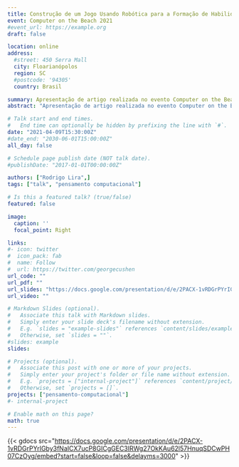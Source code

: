 ```yaml
---
title: Construção de um Jogo Usando Robótica para a Formação de Habilidades de Programação em Crianças
event: Computer on the Beach 2021
#event_url: https://example.org
draft: false

location: online 
address:
  #street: 450 Serra Mall
  city: Floarianópolos
  region: SC
  #postcode: '94305'
  country: Brasil

summary: Apresentação de artigo realizada no evento Computer on the Beach 2021
abstract: "Apresentação de artigo realizada no evento Computer on the Beach 2021 referente ao artigo Construção de um Jogo Usando Robótica para a Formação de Habilidades de Programação em Crianças."

# Talk start and end times.
#   End time can optionally be hidden by prefixing the line with `#`.
date: "2021-04-09T15:30:00Z"
#date_end: "2030-06-01T15:00:00Z"
all_day: false

# Schedule page publish date (NOT talk date).
#publishDate: "2017-01-01T00:00:00Z"

authors: ["Rodrigo Lira",]
tags: ["talk", "pensamento computacional"]

# Is this a featured talk? (true/false)
featured: false

image:
  caption: ''
  focal_point: Right

links:
#- icon: twitter
#  icon_pack: fab
#  name: Follow
#  url: https://twitter.com/georgecushen
url_code: ""
url_pdf: ""
url_slides: "https://docs.google.com/presentation/d/e/2PACX-1vRDGrPYrIGby3fNaICX7ucP8GICgGEC3IRWg27OkKAu62l57HnuqSDCwPH07CzOyg/embed?start=false&loop=false&delayms=3000"
url_video: ""

# Markdown Slides (optional).
#   Associate this talk with Markdown slides.
#   Simply enter your slide deck's filename without extension.
#   E.g. `slides = "example-slides"` references `content/slides/example-slides.md`.
#   Otherwise, set `slides = ""`.
#slides: example
slides: 

# Projects (optional).
#   Associate this post with one or more of your projects.
#   Simply enter your project's folder or file name without extension.
#   E.g. `projects = ["internal-project"]` references `content/project/deep-learning/index.md`.
#   Otherwise, set `projects = []`.
projects: ["pensamento-computacional"]
#- internal-project

# Enable math on this page?
math: true
---
```



{{< gdocs src="https://docs.google.com/presentation/d/e/2PACX-1vRDGrPYrIGby3fNaICX7ucP8GICgGEC3IRWg27OkKAu62l57HnuqSDCwPH07CzOyg/embed?start=false&loop=false&delayms=3000" >}}

